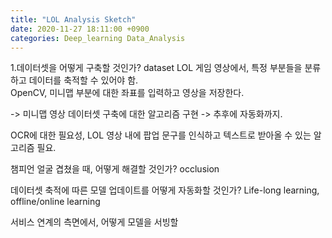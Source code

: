 ```yaml
---
title: "LOL Analysis Sketch"
date: 2020-11-27 18:11:00 +0900
categories: Deep_learning Data_Analysis
---
```



1.데이터셋을 어떻게 구축할 것인가? dataset
LOL 게임 영상에서, 특정 부분들을 분류하고 데이터를 축적할 수 있어야 함.    
OpenCV, 미니맵 부분에 대한 좌표를 입력하고 영상을 저장한다.    

-> 미니맵 영상 데이터셋 구축에 대한 알고리즘 구현 -> 추후에 자동화까지.    


OCR에 대한 필요성, LOL 영상 내에 팝업 문구를 인식하고 텍스트로 받아올 수 있는 알고리즘 필요.

챔피언 얼굴 겹쳤을 때, 어떻게 해결할 것인가? occlusion

데이터셋 축적에 따른 모델 업데이트를 어떻게 자동화할 것인가?
Life-long learning, offline/online learning    


서비스 연계의 측면에서, 어떻게 모델을 서빙할 

